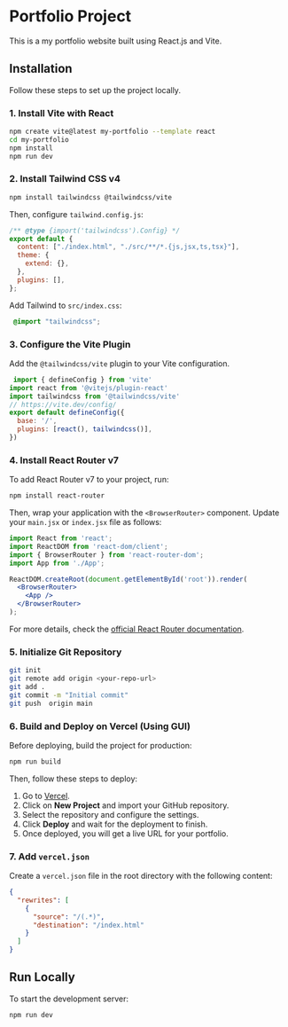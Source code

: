  # Portfolio Project

This is a my portfolio website built using React.js and Vite.

## Installation

Follow these steps to set up the project locally.

### 1. Install Vite with React
```sh
npm create vite@latest my-portfolio --template react
cd my-portfolio
npm install
npm run dev
```

### 2. Install Tailwind CSS v4
```sh
npm install tailwindcss @tailwindcss/vite
```
Then, configure `tailwind.config.js`:
```js
/** @type {import('tailwindcss').Config} */
export default {
  content: ["./index.html", "./src/**/*.{js,jsx,ts,tsx}"],
  theme: {
    extend: {},
  },
  plugins: [],
};
```
Add Tailwind to `src/index.css`:
```css
 @import "tailwindcss";
```

### 3. Configure the Vite Plugin
Add the `@tailwindcss/vite` plugin to your Vite configuration.
```js
 import { defineConfig } from 'vite'
import react from '@vitejs/plugin-react'
import tailwindcss from '@tailwindcss/vite'
// https://vite.dev/config/
export default defineConfig({
  base: '/',
  plugins: [react(), tailwindcss()],
})
```
### 4. Install React Router v7

To add React Router v7 to your project, run:
```sh
npm install react-router
```
Then, wrap your application with the `<BrowserRouter>` component. Update your `main.jsx` or `index.jsx` file as follows:
```jsx
import React from 'react';
import ReactDOM from 'react-dom/client';
import { BrowserRouter } from 'react-router-dom';
import App from './App';

ReactDOM.createRoot(document.getElementById('root')).render(
  <BrowserRouter>
    <App />
  </BrowserRouter>
);
```
For more details, check the [official React Router documentation]( https://reactrouter.com/start/library/installation).



### 5. Initialize Git Repository
```sh
git init
git remote add origin <your-repo-url>
git add .
git commit -m "Initial commit"
git push  origin main
```

 ### 6. Build and Deploy on Vercel (Using GUI)

Before deploying, build the project for production:
```sh
npm run build
```

Then, follow these steps to deploy:
1. Go to [Vercel](https://vercel.com/).
2. Click on **New Project** and import your GitHub repository.
3. Select the repository and configure the settings.
4. Click **Deploy** and wait for the deployment to finish.
5. Once deployed, you will get a live URL for your portfolio.


### 7. Add `vercel.json`
Create a `vercel.json` file in the root directory with the following content:
```json
{
  "rewrites": [
    {
      "source": "/(.*)",
      "destination": "/index.html"
    }
  ]
}
```
## Run Locally
To start the development server:
```sh
npm run dev
```
 

